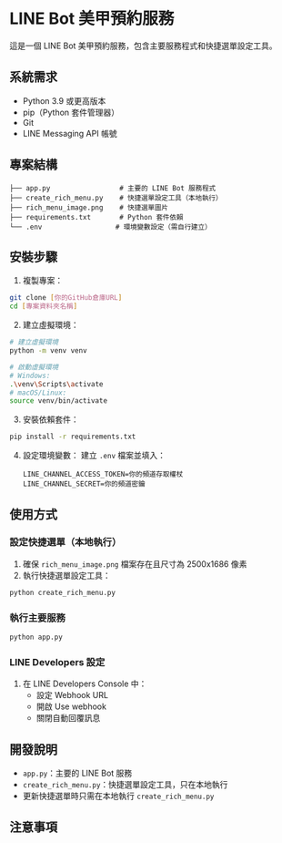 # LINE Bot 美甲預約服務

這是一個 LINE Bot 美甲預約服務，包含主要服務程式和快捷選單設定工具。

## 系統需求

- Python 3.9 或更高版本
- pip（Python 套件管理器）
- Git
- LINE Messaging API 帳號

## 專案結構

```
├── app.py                 # 主要的 LINE Bot 服務程式
├── create_rich_menu.py    # 快捷選單設定工具（本地執行）
├── rich_menu_image.png    # 快捷選單圖片
├── requirements.txt       # Python 套件依賴
└── .env                  # 環境變數設定（需自行建立）
```

## 安裝步驟

1. 複製專案：
```bash
git clone [你的GitHub倉庫URL]
cd [專案資料夾名稱]
```

2. 建立虛擬環境：
```bash
# 建立虛擬環境
python -m venv venv

# 啟動虛擬環境
# Windows:
.\venv\Scripts\activate
# macOS/Linux:
source venv/bin/activate
```

3. 安裝依賴套件：
```bash
pip install -r requirements.txt
```

4. 設定環境變數：
建立 `.env` 檔案並填入：
   ```
   LINE_CHANNEL_ACCESS_TOKEN=你的頻道存取權杖
   LINE_CHANNEL_SECRET=你的頻道密鑰
   ```

## 使用方式

### 設定快捷選單（本地執行）

1. 確保 `rich_menu_image.png` 檔案存在且尺寸為 2500x1686 像素
2. 執行快捷選單設定工具：
```bash
python create_rich_menu.py
```

### 執行主要服務

```bash
python app.py
```

### LINE Developers 設定

1. 在 LINE Developers Console 中：
   - 設定 Webhook URL
   - 開啟 Use webhook
   - 關閉自動回覆訊息

## 開發說明

- `app.py`：主要的 LINE Bot 服務
- `create_rich_menu.py`：快捷選單設定工具，只在本地執行
- 更新快捷選單時只需在本地執行 `create_rich_menu.py`

## 注意事項
